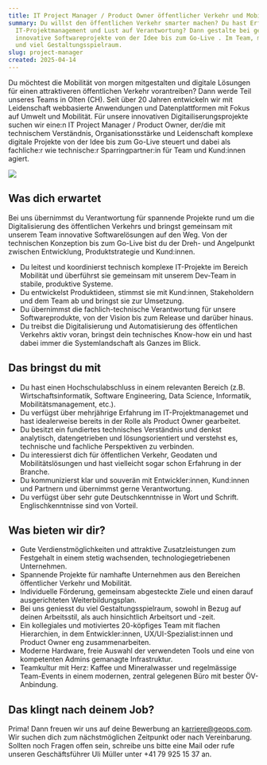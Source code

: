 ```yaml
---
title: IT Project Manager / Product Owner öffentlicher Verkehr und Mobilität 80-100%
summary: Du willst den öffentlichen Verkehr smarter machen? Du hast Erfahrung im
  IT-Projektmanagement und Lust auf Verantwortung? Dann gestalte bei geOps
  innovative Softwareprojekte von der Idee bis zum Go-Live . Im Team, mit Sinn
  und viel Gestaltungsspielraum.
slug: project-manager
created: 2025-04-14
---
```

Du möchtest die Mobilität von morgen mitgestalten und digitale Lösungen für einen attraktiveren öffentlichen Verkehr vorantreiben? Dann werde Teil unseres Teams in Olten (CH). Seit über 20 Jahren entwickeln wir mit Leidenschaft webbasierte Anwendungen und Datenplattformen mit Fokus auf Umwelt und Mobilität. Für unsere innovativen Digitailiserungsprojekte suchen wir eine:n IT Project Manager / Product Owner, der/die mit technischem Verständnis, Organisationsstärke und Leidenschaft komplexe digitale Projekte von der Idee bis zum Go-Live steuert und dabei als fachliche:r wie technische:r Sparringpartner:in für Team und Kund:innen agiert. 

![](/images/job/it-project-manager-product-owner-öffentlicher-verkehr-und-mobilität-80-100/project-manager_website_2.png)

## Was dich erwartet

Bei uns übernimmst du Verantwortung für spannende Projekte rund um die Digitalisierung des öffentlichen Verkehrs und bringst gemeinsam mit unserem Team innovative Softwarelösungen auf den Weg. Von der technischen Konzeption bis zum Go-Live bist du der Dreh- und Angelpunkt zwischen Entwicklung, Produktstrategie und Kund:innen.

* Du leitest und koordinierst technisch komplexe IT-Projekte im Bereich Mobilität und überführst sie gemeinsam mit unserem Dev-Team in stabile, produktive Systeme.
* Du entwickelst Produktideen, stimmst sie mit Kund:innen, Stakeholdern und dem Team ab und bringst sie zur Umsetzung.
* Du übernimmst die fachlich-technische Verantwortung für unsere Softwareprodukte, von der Vision bis zum Release und darüber hinaus.
* Du treibst die Digitalisierung und Automatisierung des öffentlichen Verkehrs aktiv voran, bringst dein technisches Know-how ein und hast dabei immer die Systemlandschaft als Ganzes im Blick. 

## Das bringst du mit

* Du hast einen Hochschulabschluss in einem relevanten Bereich (z.B. Wirtschaftsinformatik, Software Engineering, Data Science, Informatik, Mobilitätsmanagement, etc.).
* Du verfügst über mehrjährige Erfahrung im IT-Projektmanagemet und hast idealerweise bereits in der Rolle als Product Owner gearbeitet. 
* Du besitzt ein fundiertes technisches Verständnis und denkst analytisch, datengetrieben und lösungsorientiert und verstehst es, technische und fachliche Perspektiven zu verbinden. 
* Du interessierst dich für öffentlichen Verkehr, Geodaten und Mobilitätslösungen und hast vielleicht sogar schon Erfahrung in der Branche.
* Du kommunizierst klar und souverän mit Entwickler:innen, Kund:innen und Partnern und übernimmst gerne Verantwortung.
* Du verfügst über sehr gute Deutschkenntnisse in Wort und Schrift. Englischkenntnisse sind von Vorteil.

## Was bieten wir dir?

* Gute Verdienstmöglichkeiten und attraktive Zusatz­leistungen zum Festgehalt in einem stetig wachsenden, technologiegetriebenen Unternehmen.
* Spannende Projekte für namhafte Unternehmen aus den Bereichen öffentlicher Verkehr und Mobilität.
* Individuelle Förderung, gemeinsam abgesteckte Ziele und einen darauf ausgerichteten Weiterbildungsplan.
* Bei uns geniesst du viel Gestaltungsspielraum, sowohl in Bezug auf deinen Arbeitsstil, als auch hinsichtlich Arbeitsort und -zeit.
* Ein kollegiales und motiviertes 20-köpfiges Team mit flachen Hierarchien, in dem Entwickler:innen, UX/UI-Spezialist:innen und Product Owner eng zusammenarbeiten. 
* Moderne Hardware, freie Auswahl der verwendeten Tools und eine von kompetenten Admins gemanagte Infrastruktur.
* Teamkultur mit Herz: Kaffee und Mineralwasser und regelmässige Team-Events in einem modernen, zentral gelegenen Büro mit bester ÖV-Anbindung.

## Das klingt nach deinem Job?

Prima! Dann freuen wir uns auf deine Bewerbung an [karriere@geops.com](mailto:karriere@geops.com). Wir suchen dich zum nächstmöglichen Zeitpunkt oder nach Vereinbarung. Sollten noch Fragen offen sein, schreibe uns bitte eine Mail oder rufe unseren Geschäftsführer Uli Müller unter +41 79 925 15 37 an.